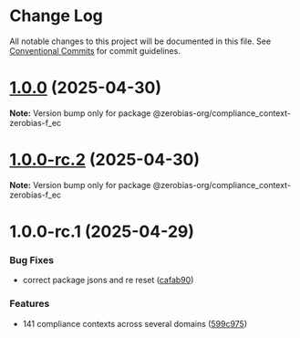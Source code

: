 # Change Log

All notable changes to this project will be documented in this file.
See [Conventional Commits](https://conventionalcommits.org) for commit guidelines.

# [1.0.0](https://github.com/zerobias-org/compliance_context/compare/@zerobias-org/compliance_context-zerobias-f_ec@1.0.0-rc.2...@zerobias-org/compliance_context-zerobias-f_ec@1.0.0) (2025-04-30)

**Note:** Version bump only for package @zerobias-org/compliance_context-zerobias-f_ec





# [1.0.0-rc.2](https://github.com/zerobias-org/compliance_context/compare/@zerobias-org/compliance_context-zerobias-f_ec@1.0.0-rc.1...@zerobias-org/compliance_context-zerobias-f_ec@1.0.0-rc.2) (2025-04-30)

**Note:** Version bump only for package @zerobias-org/compliance_context-zerobias-f_ec





# 1.0.0-rc.1 (2025-04-29)


### Bug Fixes

* correct package jsons and re reset ([cafab90](https://github.com/zerobias-org/compliance_context/commit/cafab90b3771e45ffeefa4ea2dca415266baa99f))


### Features

* 141 compliance contexts across several domains ([599c975](https://github.com/zerobias-org/compliance_context/commit/599c975fcf3da5bbfffe4113c7f5f793e5231e68))
